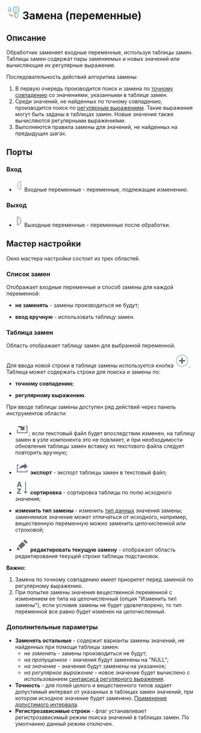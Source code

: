 # ![](../../media/app/icons/component_18/component_default-22.svg) Замена (переменные)

## Описание

Обработчик заменяет входные переменные, используя таблицы замен. Таблицы замен содержат пары заменяемых и новых значений или вычисляющие их регулярные выражения. 
 
Последовательность действий алгоритма замены:
 1. В первую очередь производится поиск и замена по [точному совпадению](../../processors/variables/variable_replace/exact_match.md) со значениями, указанными в таблице замен.
 2. Среди значений, не найденных по точному совпадению, производится поиск по [ регулярным выражениям](../../processors/transformation/substitution/regexp_match.md). Такие выражения могут быть заданы в таблицах замен. Новые значения также вычисляются регулярными выражениями. 
 3. Выполняются правила замены для значений, не найденных на предыдущих шагах.
## Порты

### Вход

 * ![](../../media/app/processors/optional_input_variable_inactive.svg) Входные переменные - переменные, подлежащие изменению.

### Выход

 * ![](../../media/app/processors/output_variable_inactive.svg) Выходные переменные - переменные после обработки.

## Мастер настройки

Окно мастера настройки состоит из трех областей.

### Список замен

Отображает входные переменные и способ замены для каждой переменной:

* **не заменять** - замены производиться не будут;

* **ввод вручную** - использовать таблицу замен.
### Таблица замен

Область отображает таблицу замен для выбранной переменной.

Для ввода новой строки в таблице замены используется кнопка ![](../../media/app/icons/toolbar_18/toolbar_18_27.svg). Таблица может содержать строки для поиска и замены по:

* **точному совпадению**;

* **регулярному выражению**.

При вводе таблицы замены доступен ряд действий через панель инструментов области: 

* ![](../../media/app/icons/toolbar_18/toolbar_18_137.svg); если текстовый файл будет впоследствии изменен, на таблицу замен в узле компонента это не повлияет, и при необходимости обновления таблицы замен вставку из текстового файла следует повторить вручную;

* ![](../../media/app/icons/toolbar_18/toolbar_18_41.svg) **экспорт** - экспорт таблицы замен в текстовый файл;

* ![](../../media/app/icons/toolbar_18/toolbar_18_116.svg) **сортировка** - сортировка таблицы по полю исходного значения;

* **изменить тип замены** - изменить [тип данных](../../app/glossary/datatypes.md) значения замены; заменяемое значение может отличаться от исходного, например, вещественную переменную можно заменить целочисленной или строковой;

* ![](../../media/app/icons/toolbar_18/toolbar_18_28.svg) **редактировать текущую замену** - отображает область редактирования текущей строки таблицы подстановок.

**Важно:**
 1. Замена по точному совпадению имеет приоритет перед заменой по регулярному выражению.
 2. При попытке замены значения вещественной переменной с изменением ее типа на целочисленный (опция "Изменить тип замены"), если условие замены не будет удовлетворено, то тип переменной все равно будет изменен на целочисленный.
 
### Дополнительные параметры

 * **Заменять остальные** - содержит варианты замены значений, не найденных при помощи таблицы замен:
    * *не заменять* - замены производиться не будут;
    * *на пропущенное* - значения будут заменены на "NULL";
    * *на значение* - значения будут заменены на указанное;
    * *на регулярное выражение* - новое значение будет вычислено с использованием [синтаксиса регулярного выражения](../../processors/transformation/substitution/syntax_regexp.md).
 * **Точность** - для полей целого и вещественного типов задает допустимый интервал от указанных в таблицах замен значений, при котором исходное значение будет заменено. [Применение допустимого интервала](app/processors/transformation/substitution/exact_match#применение_допустимого_интервала).
 * **Регистрозависимые строки** - флаг устанавливает регистрозависимый режим поиска значений в таблицах замен. По умолчанию данный режим отключен.
